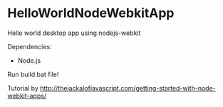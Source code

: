 # HelloWorldNodeWebkitApp
Hello world desktop app using nodejs-webkit

Dependencies: 
  - Node.js

Run build.bat file!

Tutorial by http://thejackalofjavascript.com/getting-started-with-node-webkit-apps/
